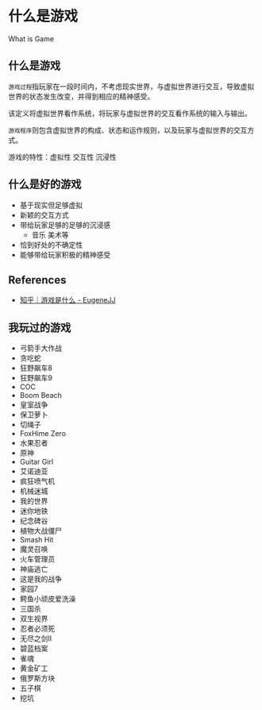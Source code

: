 # 什么是游戏

What is Game

## 什么是游戏

`游戏过程`指玩家在一段时间内，不考虑现实世界，与虚拟世界进行交互，导致虚拟世界的状态发生改变，并得到相应的精神感受。

该定义将虚拟世界看作系统，将玩家与虚拟世界的交互看作系统的输入与输出。

`游戏程序`则包含虚拟世界的构成、状态和运作规则，以及玩家与虚拟世界的交互方式。

游戏的特性：虚拟性 交互性 沉浸性

## 什么是好的游戏

- 基于现实但足够虚拟
- 新颖的交互方式
- 带给玩家足够的足够的沉浸感
    - 音乐 美术等
- 恰到好处的不确定性
- 能够带给玩家积极的精神感受

## References

- [知乎｜游戏是什么 - EugeneJJ](https://zhuanlan.zhihu.com/p/266635398)

## 我玩过的游戏

- 弓箭手大作战
- 贪吃蛇
- 狂野飙车8
- 狂野飙车9
- COC
- Boom Beach
- 皇室战争
- 保卫萝卜
- 切绳子
- FoxHime Zero
- 水果忍者
- 原神
- Guitar Girl
- 艾诺迪亚
- 疯狂喷气机
- 机械迷城
- 我的世界
- 迷你地铁
- 纪念碑谷
- 植物大战僵尸
- Smash Hit
- 魔灵召唤
- 火车管理员
- 神庙逃亡
- 这是我的战争
- 家园7
- 鳄鱼小顽皮爱洗澡
- 三国杀
- 双生视界
- 忍者必须死
- 无尽之剑II
- 碧蓝档案
- 雀魂
- 黄金矿工
- 俄罗斯方块
- 五子棋
- 挖坑
